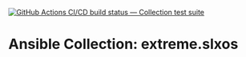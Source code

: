 [![GitHub Actions CI/CD build status — Collection test suite](https://github.com/ansible-collection-migration/extreme.slxos/workflows/Collection%20test%20suite/badge.svg?branch=master)](https://github.com/ansible-collection-migration/extreme.slxos/actions?query=workflow%3A%22Collection%20test%20suite%22)

Ansible Collection: extreme.slxos
=================================================